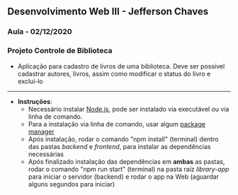 ## Desenvolvimento Web III - Jefferson Chaves

### Aula - 02/12/2020

### Projeto Controle de Biblioteca

- Aplicação para cadastro de livros de uma biblioteca. Deve ser possível cadastrar autores, livros, assim como modificar o status do livro e excluí-lo

---

- **Instruções**:
  - Necessário instalar <a href="https://nodejs.org/en/">Node.js</a>, pode ser instalado via executável ou via linha de comando.
  - Para a instalação via linha de comando, usar algum <a href="https://nodejs.org/en/download/package-manager/">package manager</a>
  - Após instalação, rodar o comando "npm install" (terminal) dentro das pastas _backend_ e _frontend_, para instalar as dependências necessárias
  - Após finalizado instalação das dependências em **ambas** as pastas, rodar o comando "npm run start" (terminal) na pasta raíz _library-app_ para iniciar o servidor (backend) e rodar o app na Web (aguardar alguns segundos para iniciar)